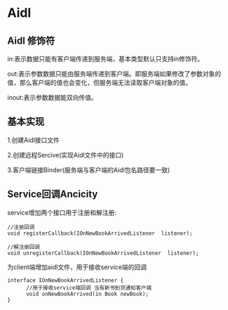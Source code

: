# Aidl

## Aidl 修饰符
  in:表示数据只能有客户端传递到服务端，基本类型默认只支持in修饰符。
  
  out:表示参数数据只能由服务端传递到客户端。即服务端如果修改了参数对象的值，那么客户端的值也会变化，但服务端无法读取客户端对象的值。
  
  inout:表示参数数据能双向传值。
  
## 基本实现
  1.创建Aidl接口文件
  
  2.创建远程Sercive(实现Aidl文件中的接口)
  
  3.客户端链接Binder(服务端与客户端的Aidl包名路径要一致)
  
## Service回调Ancicity
  service增加两个接口用于注册和解注册:
  
   ```
   //注册回调
   void registerCallback(IOnNewBookArrivedListener  listener);
   ```

   ```
   //解注册回调
   void unregisterCallback(IOnNewBookArrivedListener  listener);
   ```
  
  为client端增加aidl文件，用于接收service端的回调
  ```
  interface IOnNewBookArrivedListener {
        //用于接收service端回调 当有新书到货通知客户端
        void onNewBookArrived(in Book newBook);
  }
  ```
